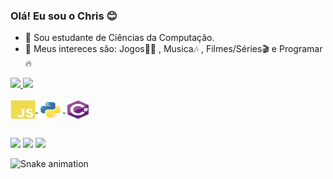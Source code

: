 ### Olá! Eu sou o Chris 😊

- 🌱 Sou estudante de Ciências da Computação.
- 🤩 Meus intereces são: Jogos🎲🏹 , Musica🎶 , Filmes/Séries🎬 e Programar🔥

<div>
  <a href="https://github.com/cbcr93">
  <img height="170em" src="https://github-readme-stats.vercel.app/api?username=cbcr93&show_icons=true&theme=dark&include_all_commits=true&count_private=true"/>
  <img height="170em" src="https://github-readme-stats.vercel.app/api/top-langs/?username=cbcr93&layout=compact&langs_count=7&theme=dark"/>
</div>

<div style="display: inline_block"><br>
  <img align="center" alt="Chris-Js" height="30" width="40" src="https://raw.githubusercontent.com/devicons/devicon/master/icons/javascript/javascript-plain.svg">
  <img align="center" alt="Chris-Python" height="30" width="40" src="https://raw.githubusercontent.com/devicons/devicon/master/icons/python/python-original.svg">
  <img align="center" alt="Chris-Csharp" height="30" width="40" src="https://raw.githubusercontent.com/devicons/devicon/master/icons/csharp/csharp-original.svg">

  ##
  
 <div>
  <a href="https://instagram.com/christianbcr93" target="_blank"><img src="https://img.shields.io/badge/-Instagram-%23E4405F?style=for-the-badge&logo=instagram&logoColor=white" target="_blank"></a>
  <a href = "mailto:cbcr93@gmail.com"><img src="https://img.shields.io/badge/-Gmail-%23333?style=for-the-badge&logo=gmail&logoColor=white" target="_blank"></a>
  <a href="https://www.linkedin.com/in/christian-resende-06ba021a8" target="_blank"><img src="https://img.shields.io/badge/-LinkedIn-%230077B5?style=for-the-badge&logo=linkedin&logoColor=white" target="_blank"></a> 
 </div>
  
![Snake animation](https://github.com/cbcr93/cbcr93/blob/output/github-contribution-grid-snake.svg)
  
